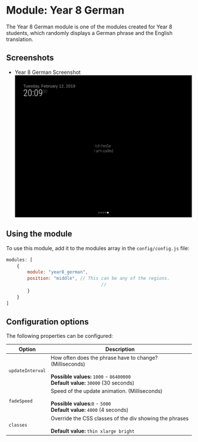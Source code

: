 # Module: Year 8 German
The Year 8 German module is one of the modules created for Year 8 students, which randomly displays a German phrase and the English translation. 

## Screenshots
- Year 8 German Screenshot
![Year 8 German Screenshot](y8_german_screenshot.png)

## Using the module

To use this module, add it to the modules array in the `config/config.js` file:
````javascript
modules: [
	{
		module: "year8_german",
		position: "middle",	// This can be any of the regions.
									// 
		}
	}
]
````

## Configuration options

The following properties can be configured:


| Option           | Description
| ---------------- | -----------
| `updateInterval` | How often does the phrase have to change? (Milliseconds) <br><br> **Possible values:** `1000` - `86400000` <br> **Default value:** `30000` (30 seconds)
| `fadeSpeed`      | Speed of the update animation. (Milliseconds) <br><br> **Possible values:**`0` - `5000` <br> **Default value:** `4000` (4 seconds)
| `classes`        | Override the CSS classes of the div showing the phrases <br><br> **Default value:** `thin xlarge bright`



````

